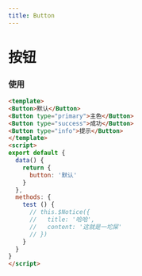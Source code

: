 ```yaml
---
title: Button
---
```

# 按钮
<script>
export default {
  data() {
    return {
      button: '默认'
    }
  },
  methods: {
    test () {
      console.log('111')
      // this.$Notice({
      //   title: '哈哈',
      //   content: '这就是一坨屎'
      // })
    }
  }
}
</script>

<template>
  <phone>
    <Button type="primary" @click="test">主色</Button>
    <Button type="sub">次要</Button>
    <Button type="normal">普通按钮</Button>
    <Button size="large">大按钮</Button>
    <Button size="medium">中型按钮</Button>
    <Button size="small">小按钮</Button>
  </phone>
</template>


### 使用
```html
<template>
<Button>默认</Button>
<Button type="primary">主色</Button>
<Button type="success">成功</Button>
<Button type="info">提示</Button>
</template>
<script>
export default {
  data() {
    return {
      button: '默认'
    }
  },
  methods: {
    test () {
      // this.$Notice({
      //   title: '哈哈',
      //   content: '这就是一坨屎'
      // })
    }
  }
}
</script>
```